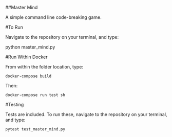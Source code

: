 ##Master Mind

A simple command line code-breaking game.

#To Run

Navigate to the repository on your terminal, and type:

python master_mind.py

#Run Within Docker

From within the folder location, type:

```shell
docker-compose build
```

Then:

```shell
docker-compose run test sh
```

#Testing

Tests are included. To run these, navigate to the repository on your terminal, and type:

```shell
pytest test_master_mind.py
```
